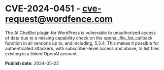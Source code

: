 # CVE-2024-0451 - cve-request@wordfence.com

The AI ChatBot plugin for WordPress is vulnerable to unauthorized access of data due to a missing capability check on the openai_file_list_callback function in all versions up to, and including, 5.3.4. This makes it possible for authenticated attackers, with subscriber-level access and above, to list files existing in a linked OpenAI account.

**Publish date:** 2024-05-22
